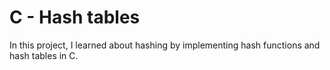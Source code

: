 <h1>C - Hash tables</h1>
In this project, I learned about hashing by implementing hash functions and hash tables in C.

